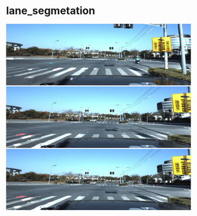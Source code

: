 
# lane_segmetation

<img src="https://github.com/ThorPham/BAIDU-lane-segmentation/blob/master/171206_025954047_Camera_5.jpg" width="600">
<img src="https://github.com/ThorPham/BAIDU-lane-segmentation/blob/master/171206_025956154_Camera_5.jpg" width="600">
<img src="https://github.com/ThorPham/BAIDU-lane-segmentation/blob/master/171206_025956154_Camera_5.jpg" width="600">
